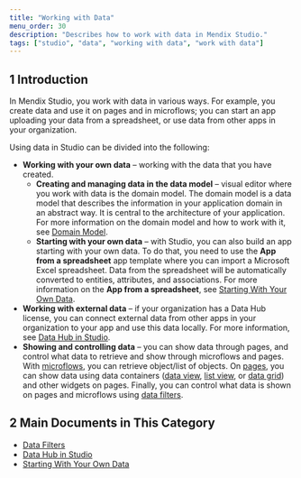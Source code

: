 ```yaml
---
title: "Working with Data"
menu_order: 30
description: "Describes how to work with data in Mendix Studio."
tags: ["studio", "data", "working with data", "work with data"]
---
```


## 1 Introduction 

In Mendix Studio, you work with data in various ways. For example, you create data and use it on pages and in microflows; you can start an app uploading your data from a spreadsheet, or use data from other apps in your organization. 

Using data in Studio can be divided into the following:

* **Working with your own data** – working with the data that you have created. 
  * **Creating and managing data in the data model** – visual editor where you work with data is the domain model. The domain model is a data model that describes the information in your application domain in an abstract way. It is central to the architecture of your application. For more information on the domain model and how to work with it, see [Domain Model](domain-model).
  * **Starting with your own data** – with Studio, you can also build an app starting with your own data. To do that, you need to use the **App from a spreadsheet** app template where you can import a Microsoft Excel spreadsheet. Data from the spreadsheet will be automatically converted to entities, attributes, and associations. For more information on the **App from a spreadsheet**, see [Starting With Your Own Data](start-with-data).
* **Working with external data** – if your organization has a Data Hub license, you can connect external data from other apps in your organization to your app and use this data locally. For more information, see [Data Hub in Studio](data-hub-in-studio). 
* **Showing and controlling data** – you can show data through pages, and control what data to retrieve and show through microflows and pages. With [microflows](microflows), you can retrieve object/list of objects. On [pages](page-editor), you can show data using data containers ([data view](page-editor-data-view-list-view#data-view-properties), [list view](page-editor-data-view-list-view#list-view-properties), or [data grid](page-editor-data-grid)) and other widgets on pages. Finally, you can control what data is shown on pages and microflows using [data filters](data-filters).

## 2 Main Documents in This Category

* [Data Filters](data-filters)
* [Data Hub in Studio](data-hub-in-studio)
* [Starting With Your Own Data](start-with-data)